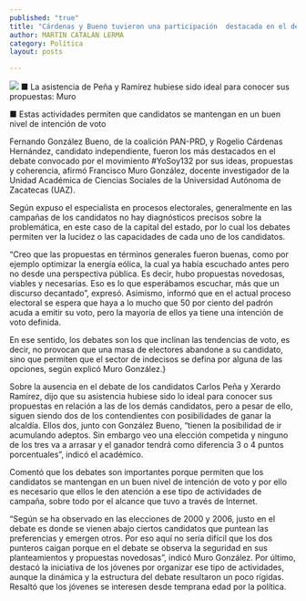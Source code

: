 ```yaml
---
published: "true"
title: "Cárdenas y Bueno tuvieron una participación  destacada en el debate, asevera académico"
author: MARTIN CATALAN LERMA
category: Política
layout: posts

---
```


![](http://i.imgur.com/CmzBERFm.jpg)
■ La asistencia de Peña y Ramírez hubiese sido ideal para conocer sus propuestas: Muro

■ Estas actividades permiten que candidatos se mantengan en un buen nivel de intención de voto

Fernando González Bueno, de la coalición PAN-PRD, y Rogelio Cárdenas Hernández, candidato independiente, fueron los más destacados en el debate convocado por el movimiento #YoSoy132 por sus ideas, propuestas y coherencia, afirmó Francisco Muro González, docente investigador de la Unidad Académica de Ciencias Sociales de la Universidad Autónoma de Zacatecas (UAZ).

Según expuso el especialista en procesos electorales, generalmente en las campañas de los candidatos no hay diagnósticos precisos sobre la problemática, en este caso de la capital del estado, por lo cual los debates permiten ver la lucidez o las capacidades de cada uno de los candidatos.

“Creo que las propuestas en términos generales fueron buenas, como por ejemplo optimizar la energía eólica, la cual ya había escuchado antes pero no desde una perspectiva pública. Es decir, hubo propuestas novedosas, viables y necesarias. Eso es lo que esperábamos escuchar, más que un discurso decantado”, expresó.
Asimismo, informó que en el actual proceso electoral se espera que haya a lo mucho que 50 por ciento del padrón acuda a emitir su voto, pero la mayoría de ellos ya tiene una intención de voto definida.

En ese sentido, los debates son los que inclinan las tendencias de voto, es decir, no provocan que una masa de electores abandone a su candidato, sino que permiten que el sector de indecisos se defina por alguna de las opciones, según explicó Muro González.}

Sobre la ausencia en el debate de los candidatos Carlos Peña y Xerardo Ramírez, dijo que su asistencia hubiese sido lo ideal para conocer sus propuestas en relación a las de los demás candidatos, pero a pesar de ello, siguen siendo dos de los contendientes con posibilidades de ganar la alcaldía.
Ellos dos, junto con González Bueno, “tienen la posibilidad de ir acumulando adeptos. Sin embargo veo una elección competida y ninguno de los tres va a arrasar y el ganador tendrá como diferencia 3 o 4 puntos porcentuales”, indicó el académico.


Comentó que los debates son importantes porque permiten que los candidatos se mantengan en un buen nivel de intención de voto y por ello es necesario que ellos le den atención a ese tipo de actividades de campaña, sobre todo por el alcance que tuvo a través de Internet.

“Según se ha observado en las elecciones de 2000 y 2006, justo en el debate es donde se vienen abajo ciertos candidatos que puntean las preferencias y emergen otros. Por eso aquí no sería difícil que los dos punteros caigan porque en el debate se observa la seguridad en sus planteamientos y propuestas novedosas”, indicó Muro González.
Por último, destacó la iniciativa de los jóvenes por organizar ese tipo de actividades, aunque la dinámica y la estructura del debate resultaron un poco rígidas. Resaltó que los jóvenes se interesen desde temprana edad por la política.

